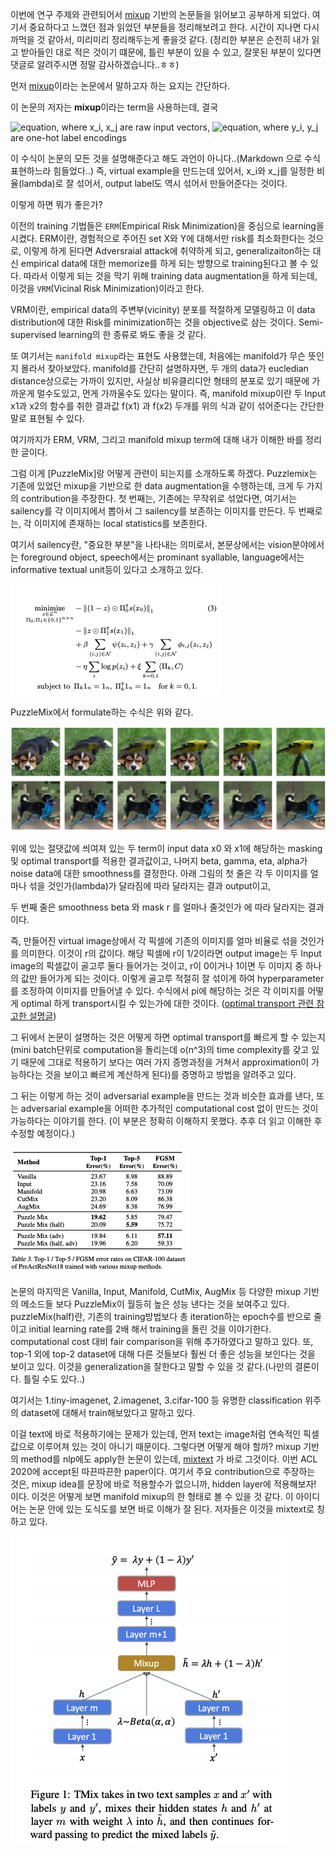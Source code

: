 이번에 연구 주제와 관련되어서 [mixup](https://arxiv.org/pdf/1710.09412.pdf) 기반의 논문들을 읽어보고 공부하게 되었다.
여기서 중요하다고 느꼈던 점과 읽었던 부분들을 정리해보려고 한다.
시간이 지나면 다시 까먹을 것 같아서, 미리미리 정리해두는게 좋을것 같다.
(정리한 부분은 순전히 내가 읽고 받아들인 대로 적은 것이기 떄문에, 틀린 부분이 있을 수 있고,
잘못된 부분이 있다면 댓글로 알려주시면 정말 감사하겠습니다..ㅎㅎ)



먼저 [mixup](https://arxiv.org/pdf/1710.09412.pdf)이라는 논문에서 말하고자 하는 요지는 간단하다.

이 논문의 저자는 **mixup**이라는 term을 사용하는데, 결국

![equation](https://latex.codecogs.com/gif.latex?\tilde{x}%20=%20\lambda{x}_i%20+%20(1-\lambda){x}_j), where x_i, x_j are raw input vectors,
![equation](https://latex.codecogs.com/gif.latex?\tilde{y}%20=%20\lambda{y}_i%20+%20(1-\lambda){y}_j), where y_i, y_j are one-hot label encodings

이 수식이 논문의 모든 것을 설명해준다고 해도 과언이 아니다..(Markdown 으로 수식 표현하느라 힘들었다..)
즉, virtual example을 만드는데 있어서, x_i와 x_j를 일정한 비율(lambda)로 잘 섞어서, output label도 역시 섞어서 만들어준다는 것이다.

이렇게 하면 뭐가 좋은가?

이전의 training 기법들은 `ERM`(Empirical Risk Minimization)을 중심으로 learning을 시켰다. ERM이란, 경험적으로 주어진 set X와 Y에 대해서만 risk를 최소화한다는 것으로, 이렇게 하게 된다면 Adversraial attack에 취약하게 되고, generalizaiton하는 대신
empirical data에 대한 memorize를 하게 되는 방향으로 training된다고 볼 수 있다.
따라서 이렇게 되는 것을 막기 위해 training data augmentation을 하게 되는데, 
이것을 `VRM`(Vicinal Risk Minimization)이라고 한다. 

VRM이란, empirical data의 주변부(vicinity) 분포를 적절하게 모델링하고
이 data distribution에 대한 Risk를 minimization하는 것을 objective로 삼는 것이다. Semi-supervised learning의 한 종류로 봐도 좋을 것 같다.

또 여기서는 `manifold mixup`라는 표현도 사용했는데, 처음에는 manifold가 무슨 뜻인지 몰라서 찾아보았다.
manifold를 간단히 설명하자면, 두 개의 data가 eucledian distance상으로는 가까이 있지만, 사실상 비유클리디안 형태의 분포로 있기 때문에 가까운게 멀수도있고, 먼게 가까울수도 있다는 말이다.
즉, manifold mixup이란 두 Input x1과 x2의 함수를 취한 결과값 f(x1) 과 f(x2) 두개를 위의 식과 같이 섞어준다는 간단한 말로 표현될 수 있다.

여기까지가 ERM, VRM, 그리고 manifold mixup term에 대해 내가 이해한 바를 정리한 글이다.

그럼 이게 [PuzzleMix]랑 어떻게 관련이 되는지를 소개하도록 하겠다.
Puzzlemix는 기존에 있었던 mixup을 기반으로 한 data augmentation을 수행하는데, 크게 두 가지의 contribution을 주장한다.
첫 번째는, 기존에는 무작위로 섞었다면, 여기서는 sailency를 각 이미지에서 뽑아서 그 sailency를 보존하는 이미지를 만든다.
두 번째로는, 각 이미지에 존재하는 local statistics를 보존한다.

여기서 sailency란, "중요한 부분"을 나타내는 의미로서, 본문상에서는 vision분야에서는 foreground object, speech에서는 
prominant syallable, language에서는 informative textual unit등이 있다고 소개하고 있다.

![equation1](../assets/images/equations/puzzlemix.png)

PuzzleMix에서 formulate하는 수식은 위와 같다.


![equation1](../assets/images/illustrations/puzzlemix1.png)


위에 있는 절댓값에 씌여져 있는 두 term이 input data x0 와 x1에 해당하는 masking 및 optimal transport를 적용한 결과값이고,
나머지 beta, gamma, eta, alpha가 noise data에 대한 smoothness를 결정한다.
아래 그림의 첫 줄은 각 두 이미지를 얼마나 섞을 것인가(lambda)가 달라짐에 따라 달라지는 결과 output이고,

두 번째 줄은 smoothness beta 와 mask r 를 얼마나 줄것인가 에 따라 달라지는 결과이다.

즉, 만들어진 virtual image상에서 각 픽셀에 기존의 이미지를 얼마 비율로 섞을 것인가를 의미한다. 이것이 r의 값이다.
해당 픽셀에 r이 1/2이라면 output image는 두 Input image의 픽셀값이 골고루 둘다 들어가는 것이고, r이 0이거나 1이면
두 이미지 중 하나의 값만 들어가게 되는 것이다. 이렇게 골고루 적절히 잘 섞이게 하여 hyperparameter를 조정하여 이미지를
만들어낼 수 있다. 수식에서 pi에 해당하는 것은 각 이미지를 어떻게 optimal 하게 transport시킬 수 있는가에 대한 것이다.
([optimal transport 관련 참고한 설명글](https://mathematical-coffees.github.io/slides/mc01-courty.pdf))


그 뒤에서 논문이 설명하는 것은 어떻게 하면 optimal transport를 빠르게 할 수 있는지(mini batch단위로 computation을 돌리는데 o(n^3)의
time complexity를 갖고 있기 때문에 그대로 적용하기 보다는 여러 가지 증명과정을 거쳐서 approximation이 가능하다는 것을 보이고
빠르게 계산하게 된다)를 증명하고 방법을 알려주고 있다.

그 뒤는 이렇게 하는 것이 adversarial example을 만드는 것과 비슷한 효과를 낸다, 또는 adversarial example을 어떠한
추가적인 computational cost 없이 만드는 것이 가능하다는 이야기를 한다. (이 부분은 정확히 이해하지 못했다. 추후 더 읽고 이해한 후
수정할 예정이다.)

![image1](../assets/images/illustrations/puzzlemix2.png)

논문의 마지막은 Vanilla, Input, Manifold, CutMix, AugMix 등 다양한 mixup 기반의 메소드들 보다 PuzzleMix이 월등히 높은 성능 낸다는 것을 보여주고 있다.
puzzleMix(half)란, 기존의 training방법보다 총 iteration하는 epoch수를 반으로 줄이고 initial learning rate를 2배 해서 training을 돌린 것을 이야기한다.
computational cost 대비 fair comparison을 위해 추가하였다고 말하고 있다.
또, top-1 외에 top-2 dataset에 대해 다른 것들보다 훨씬 더 좋은 성능을 보인다는 것을 보이고 있다. 이것을 generalization을 잘한다고 말할 수 있을 것 같다.(나만의 결론이다. 틀릴 수도 있다..)

여기서는 1.tiny-imagenet, 2.imagenet, 3.cifar-100 등 유명한 classification 위주의 dataset에 대해서 train해보았다고 말하고 있다.

이걸 text에 바로 적용하기에는 문제가 있는데, 먼저 text는 image처럼 연속적인 픽셀값으로 이루어져 있는 것이 아니기 때문이다.
그렇다면 어떻게 해야 할까? mixup 기반의 method를 nlp에도 apply한 논문이 있는데, [mixtext](https://arxiv.org/pdf/2004.12239.pdf) 가 바로 그것이다.
이번 ACL 2020에 accept된 따끈따끈한 paper이다. 여기서 주요 contribution으로 주장하는 것은, mixup idea를 문장에 바로 적용할수가 없으니까,
hidden layer에 적용해보자! 이다. 이것은 어떻게 보면 manifold mixup의 한 형태로 볼 수 있을 것 같다.
이 아이디어는 논문 안에 있는 도식도를 보면 바로 이해가 잘 된다. 저자들은 이것을 mixtext로 칭하고 있다.

![image2](../assets/images/illustrations/mixtext.png)

